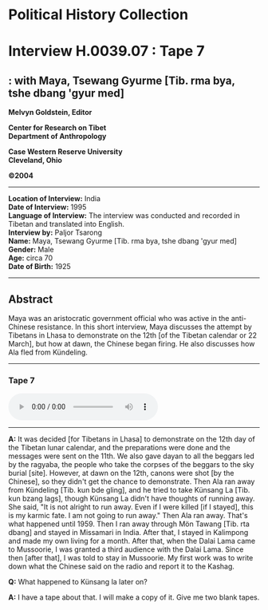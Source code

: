# Political History Collection  
# Interview H.0039.07 : Tape 7  
##  : with Maya, Tsewang Gyurme [Tib. rma bya, tshe dbang 'gyur med]  


**Melvyn Goldstein, Editor**  

**Center for Research on Tibet**  
**Department of Anthropology**  

**Case Western Reserve University**  
**Cleveland, Ohio**  

**©2004**  

---  
**Location of Interview:** India  
**Date of Interview:** 1995  
**Language of Interview:** The interview was conducted and recorded in Tibetan and translated into English.  
**Interview by:** Paljor Tsarong  
**Name:** Maya, Tsewang Gyurme [Tib. rma bya, tshe dbang 'gyur med]  
**Gender:** Male  
**Age:** circa 70  
**Date of Birth:** 1925  

---  
## Abstract  

 Maya was an aristocratic government official who was active in the anti-Chinese resistance. In this short interview, Maya discusses the attempt by Tibetans in Lhasa to demonstrate on the 12th [of the Tibetan calendar or 22 March], but how at dawn, the Chinese began firing. He also discusses how Ala fled from Kündeling. 
  
---
### Tape 7  

<audio controls>
<source src="https://tile.loc.gov/storage-services/service/asian/asiantoha/H_0039_07/H_0039_07.mp3" type="audio/mpeg">
Your browser does not support the audio element.
</audio>  

---

**A:**  It was decided [for Tibetans in Lhasa] to demonstrate on the 12th day of the Tibetan lunar calendar, and the preparations were done and the messages were sent on the 11th. We also gave dayan to all the beggars led by the ragyaba, the people who take the corpses of the beggars to the sky burial [site]. However, at dawn on the 12th, canons were shot [by the Chinese], so they didn't get the chance to demonstrate. Then Ala ran away from Kündeling [Tib. kun bde gling], and he tried to take Künsang La [Tib. kun bzang lags], though Künsang La didn't have thoughts of running away. She said, "It is not alright to run away. Even if I were killed [if I stayed], this is my karmic fate. I am not going to run away." Then Ala ran away. That's what happened until 1959. Then I ran away through Mön Tawang [Tib. rta dbang] and stayed in Missamari in India. After that, I stayed in Kalimpong and made my own living for a month. After that, when the Dalai Lama came to Mussoorie, I was granted a third audience with the Dalai Lama. Since then [after that], I was told to stay in Mussoorie. My first work was to write down what the Chinese said on the radio and report it to the Kashag.   

**Q:**  What happened to Künsang la later on?   

**A:**  I have a tape about that. I will make a copy of it. Give me two blank tapes.   

